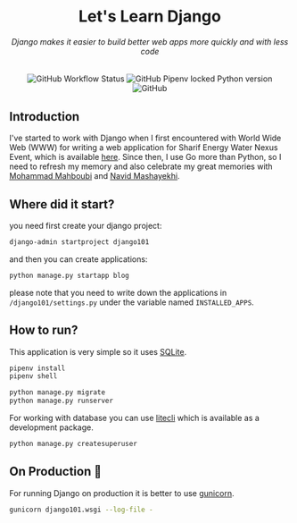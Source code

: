 <h1 align="center">Let's Learn Django</h1>

<h6 align="center">Django makes it easier to build better web apps more quickly and with less code</h6>

<p align="center">
  <img src="https://img.shields.io/github/actions/workflow/status/1995parham-learning/django101/test.yaml?label=ci&logo=github&style=for-the-badge&branch=main" alt="GitHub Workflow Status">
  <img alt="GitHub Pipenv locked Python version" src="https://img.shields.io/github/pipenv/locked/python-version/1995parham-learning/django101?logo=python&style=for-the-badge">
  <img alt="GitHub" src="https://img.shields.io/github/license/1995parham-learning/django101?logo=gnu&style=for-the-badge">
</p>

## Introduction

I've started to work with Django when I first encountered with World Wide Web (WWW) for writing a web application for Sharif Energy Water Nexus Event, which is available [here](https://github.com/Panamo/EnerWat).
Since then, I use Go more than Python, so I need to refresh my memory and also celebrate my great memories with [Mohammad Mahboubi](https://github.com/mrma95) and [Navid Mashayekhi](https://github.com/navidmsk).

## Where did it start?

you need first create your django project:

```bash
django-admin startproject django101
```

and then you can create applications:

```bash
python manage.py startapp blog
```

please note that you need to write down the applications in `/django101/settings.py`
under the variable named `INSTALLED_APPS`.

## How to run?

This application is very simple so it uses [SQLite](https://www.sqlite.org/index.html).

```bash
pipenv install
pipenv shell
```

```bash
python manage.py migrate
python manage.py runserver
```

For working with database you can use [litecli](https://github.com/dbcli/litecli) which is available as a development package.

```bash
python manage.py createsuperuser
```

## On Production 🚀

For running Django on production it is better to use [gunicorn](https://gunicorn.org/).

```bash
gunicorn django101.wsgi --log-file -
```
